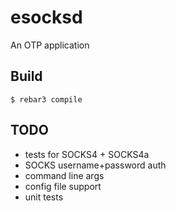 esocksd
=====

An OTP application

Build
-----

    $ rebar3 compile


TODO
-----
- tests for SOCKS4 + SOCKS4a
- SOCKS username+password auth
- command line args
- config file support
- unit tests  